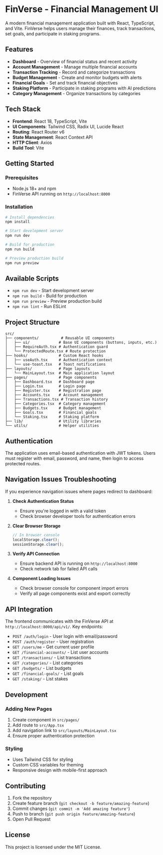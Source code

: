 # FinVerse - Financial Management UI

A modern financial management application built with React, TypeScript, and Vite. FinVerse helps users manage their finances, track transactions, set goals, and participate in staking programs.

## Features

- **Dashboard** - Overview of financial status and recent activity
- **Account Management** - Manage multiple financial accounts
- **Transaction Tracking** - Record and categorize transactions
- **Budget Management** - Create and monitor budgets with alerts
- **Financial Goals** - Set and track financial objectives
- **Staking Platform** - Participate in staking programs with AI predictions
- **Category Management** - Organize transactions by categories

## Tech Stack

- **Frontend**: React 18, TypeScript, Vite
- **UI Components**: Tailwind CSS, Radix UI, Lucide React
- **Routing**: React Router v6
- **State Management**: React Context API
- **HTTP Client**: Axios
- **Build Tool**: Vite

## Getting Started

### Prerequisites

- Node.js 18+ and npm
- FinVerse API running on `http://localhost:8000`

### Installation

```bash
# Install dependencies
npm install

# Start development server
npm run dev

# Build for production
npm run build

# Preview production build
npm run preview
```

## Available Scripts

- `npm run dev` - Start development server
- `npm run build` - Build for production
- `npm run preview` - Preview production build
- `npm run lint` - Run ESLint

## Project Structure

```
src/
├── components/          # Reusable UI components
│   ├── ui/             # Base UI components (buttons, inputs, etc.)
│   ├── RequireAuth.tsx # Authentication guard
│   └── ProtectedRoute.tsx # Route protection
├── hooks/              # Custom React hooks
│   ├── useAuth.tsx     # Authentication context
│   └── use-toast.tsx   # Toast notifications
├── layouts/            # Page layouts
│   └── MainLayout.tsx  # Main application layout
├── pages/              # Page components
│   ├── Dashboard.tsx   # Dashboard page
│   ├── Login.tsx       # Login page
│   ├── Register.tsx    # Registration page
│   ├── Accounts.tsx    # Account management
│   ├── Transactions.tsx # Transaction history
│   ├── Categories.tsx  # Category management
│   ├── Budgets.tsx     # Budget management
│   ├── Goals.tsx       # Financial goals
│   └── Staking.tsx     # Staking platform
├── lib/                # Utility libraries
└── utils/              # Helper utilities
```

## Authentication

The application uses email-based authentication with JWT tokens. Users must register with email, password, and name, then login to access protected routes.

## Navigation Issues Troubleshooting

If you experience navigation issues where pages redirect to dashboard:

1. **Check Authentication Status**
   - Ensure you're logged in with a valid token
   - Check browser developer tools for authentication errors

2. **Clear Browser Storage**
   ```javascript
   // In browser console
   localStorage.clear();
   sessionStorage.clear();
   ```

3. **Verify API Connection**
   - Ensure backend API is running on `http://localhost:8000`
   - Check network tab for failed API calls

4. **Component Loading Issues**
   - Check browser console for component import errors
   - Verify all page components exist and export correctly

## API Integration

The frontend communicates with the FinVerse API at `http://localhost:8000/api/v1/`. Key endpoints:

- `POST /auth/login` - User login with email/password
- `POST /auth/register` - User registration
- `GET /users/me` - Get current user profile
- `GET /financial-accounts/` - List user accounts
- `GET /transactions/` - List transactions
- `GET /categories/` - List categories
- `GET /budgets/` - List budgets
- `GET /financial-goals/` - List goals
- `GET /staking/` - List stakes

## Development

### Adding New Pages

1. Create component in `src/pages/`
2. Add route to `src/App.tsx`
3. Add navigation link to `src/layouts/MainLayout.tsx`
4. Ensure proper authentication protection

### Styling

- Uses Tailwind CSS for styling
- Custom CSS variables for theming
- Responsive design with mobile-first approach

## Contributing

1. Fork the repository
2. Create feature branch (`git checkout -b feature/amazing-feature`)
3. Commit changes (`git commit -m 'Add amazing feature'`)
4. Push to branch (`git push origin feature/amazing-feature`)
5. Open Pull Request

## License

This project is licensed under the MIT License.
